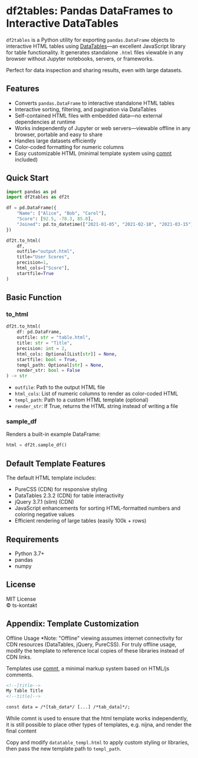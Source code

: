 # df2tables: Pandas DataFrames to Interactive DataTables

`df2tables` is a Python utility for exporting `pandas.DataFrame` objects to interactive HTML tables using [DataTables](https://datatables.net/)—an excellent JavaScript library for table functionality. It generates standalone `.html` files viewable in any browser without Jupyter notebooks, servers, or frameworks.

Perfect for data inspection and sharing results, even with large datasets.

## Features

- Converts `pandas.DataFrame` to interactive standalone HTML tables
- Interactive sorting, filtering, and pagination via DataTables
- Self-contained HTML files with embedded data—no external dependencies at runtime
- Works independently of Jupyter or web servers—viewable offline in any browser, portable and easy to share
- Handles large datasets efficiently
- Color-coded formatting for numeric columns
- Easy customizable HTML (minimal template system using [comnt](https://github.com/ts-kontakt/comnt) included)

## Quick Start

```python
import pandas as pd
import df2tables as df2t

df = pd.DataFrame({
    "Name": ["Alice", "Bob", "Carol"],
    "Score": [92.5, -78.3, 85.0],
    "Joined": pd.to_datetime(["2021-01-05", "2021-02-10", "2021-03-15"])
})

df2t.to_html(
    df,
    outfile="output.html",
    title="User Scores",
    precision=1,
    html_cols=["Score"],
    startfile=True
)
```

## Basic Function

### to_html

```python
df2t.to_html(
    df: pd.DataFrame,
    outfile: str = "table.html",
    title: str = "Title",
    precision: int = 2,
    html_cols: Optional[List[str]] = None,
    startfile: bool = True,
    templ_path: Optional[str] = None,
    render_str: bool = False
) -> str
```

- `outfile`: Path to the output HTML file
- `html_cols`: List of numeric columns to render as color-coded HTML
- `templ_path`: Path to a custom HTML template (optional)
- `render_str`: If True, returns the HTML string instead of writing a file

### sample_df

Renders a built-in example DataFrame:

```python
html = df2t.sample_df()
```

## Default Template Features

The default HTML template includes:
- PureCSS (CDN) for responsive styling
- DataTables 2.3.2 (CDN) for table interactivity
- jQuery 3.7.1 (slim) (CDN)
- JavaScript enhancements for sorting HTML-formatted numbers and coloring negative values
- Efficient rendering of large tables (easily 100k + rows)

## Requirements

- Python 3.7+
- pandas
- numpy

## License

MIT License  
© ts-kontakt

## Appendix: Template Customization

Offline Usage
*Note: "Offline" viewing assumes internet connectivity for CDN resources (DataTables, jQuery, PureCSS). For truly offline usage, modify the template to reference local copies of these libraries instead of CDN links.

Templates use [comnt](https://github.com/ts-kontakt/comnt), a minimal markup system based on HTML/js comments.

```html
<!--[title-->
My Table Title
<!--title]-->

const data = /*[tab_data*/ [...] /*tab_data]*/;
```
While comnt is used to ensure that the html template works independently, it is still possible to place other types of templates, e.g. nijna, and render the final content

Copy and modify `datatable_templ.html` to apply custom styling or libraries, then pass the new template path to `templ_path`.
